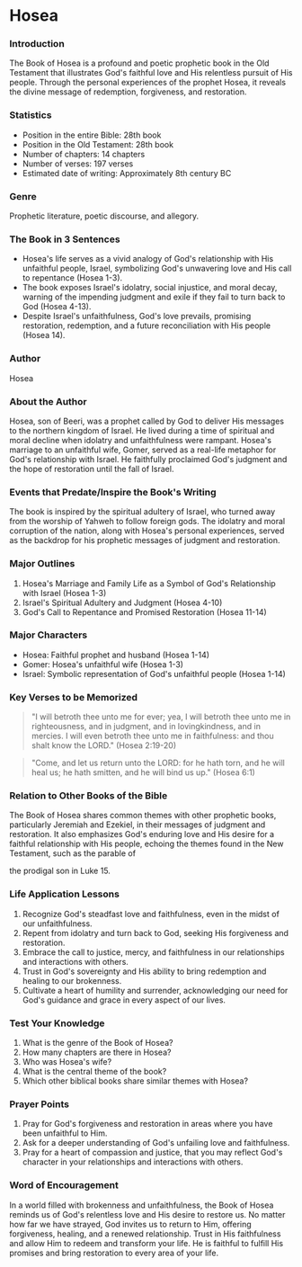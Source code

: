 # Hosea

### Introduction

The Book of Hosea is a profound and poetic prophetic book in the Old Testament that illustrates God's faithful love and His relentless pursuit of His people. Through the personal experiences of the prophet Hosea, it reveals the divine message of redemption, forgiveness, and restoration.

### Statistics

* Position in the entire Bible: 28th book
* Position in the Old Testament: 28th book
* Number of chapters: 14 chapters
* Number of verses: 197 verses
* Estimated date of writing: Approximately 8th century BC

### Genre

Prophetic literature, poetic discourse, and allegory.

### The Book in 3 Sentences

* Hosea's life serves as a vivid analogy of God's relationship with His unfaithful people, Israel, symbolizing God's unwavering love and His call to repentance (Hosea 1-3).
* The book exposes Israel's idolatry, social injustice, and moral decay, warning of the impending judgment and exile if they fail to turn back to God (Hosea 4-13).
* Despite Israel's unfaithfulness, God's love prevails, promising restoration, redemption, and a future reconciliation with His people (Hosea 14).

### Author

Hosea

### About the Author

Hosea, son of Beeri, was a prophet called by God to deliver His messages to the northern kingdom of Israel. He lived during a time of spiritual and moral decline when idolatry and unfaithfulness were rampant. Hosea's marriage to an unfaithful wife, Gomer, served as a real-life metaphor for God's relationship with Israel. He faithfully proclaimed God's judgment and the hope of restoration until the fall of Israel.

### Events that Predate/Inspire the Book's Writing

The book is inspired by the spiritual adultery of Israel, who turned away from the worship of Yahweh to follow foreign gods. The idolatry and moral corruption of the nation, along with Hosea's personal experiences, served as the backdrop for his prophetic messages of judgment and restoration.

### Major Outlines

1. Hosea's Marriage and Family Life as a Symbol of God's Relationship with Israel (Hosea 1-3)
2. Israel's Spiritual Adultery and Judgment (Hosea 4-10)
3. God's Call to Repentance and Promised Restoration (Hosea 11-14)

### Major Characters

* Hosea: Faithful prophet and husband (Hosea 1-14)
* Gomer: Hosea's unfaithful wife (Hosea 1-3)
* Israel: Symbolic representation of God's unfaithful people (Hosea 1-14)

### Key Verses to be Memorized

> "I will betroth thee unto me for ever; yea, I will betroth thee unto me in righteousness, and in judgment, and in lovingkindness, and in mercies. I will even betroth thee unto me in faithfulness: and thou shalt know the LORD." (Hosea 2:19-20)

> "Come, and let us return unto the LORD: for he hath torn, and he will heal us; he hath smitten, and he will bind us up." (Hosea 6:1)

### Relation to Other Books of the Bible

The Book of Hosea shares common themes with other prophetic books, particularly Jeremiah and Ezekiel, in their messages of judgment and restoration. It also emphasizes God's enduring love and His desire for a faithful relationship with His people, echoing the themes found in the New Testament, such as the parable of

the prodigal son in Luke 15.

### Life Application Lessons

1. Recognize God's steadfast love and faithfulness, even in the midst of our unfaithfulness.
2. Repent from idolatry and turn back to God, seeking His forgiveness and restoration.
3. Embrace the call to justice, mercy, and faithfulness in our relationships and interactions with others.
4. Trust in God's sovereignty and His ability to bring redemption and healing to our brokenness.
5. Cultivate a heart of humility and surrender, acknowledging our need for God's guidance and grace in every aspect of our lives.

### Test Your Knowledge

1. What is the genre of the Book of Hosea?
2. How many chapters are there in Hosea?
3. Who was Hosea's wife?
4. What is the central theme of the book?
5. Which other biblical books share similar themes with Hosea?

### Prayer Points

1. Pray for God's forgiveness and restoration in areas where you have been unfaithful to Him.
2. Ask for a deeper understanding of God's unfailing love and faithfulness.
3. Pray for a heart of compassion and justice, that you may reflect God's character in your relationships and interactions with others.

### Word of Encouragement

In a world filled with brokenness and unfaithfulness, the Book of Hosea reminds us of God's relentless love and His desire to restore us. No matter how far we have strayed, God invites us to return to Him, offering forgiveness, healing, and a renewed relationship. Trust in His faithfulness and allow Him to redeem and transform your life. He is faithful to fulfill His promises and bring restoration to every area of your life.

